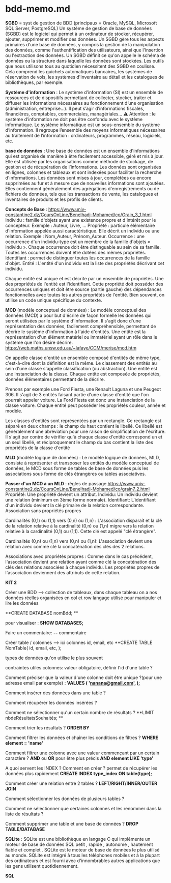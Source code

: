 # bdd-memo.md

**SGBD** = syst de gestion de BDD (principaux = Oracle, MySQL, Microsoft SQL Server, PostgreSQL)
Un système de gestion de base de données (SGBD) est le logiciel qui permet à un ordinateur de stocker, récupérer, ajouter, supprimer et modifier des données. Un SGBD gère tous les aspects primaires d'une base de données, y compris la gestion de la manipulation des données, comme l'authentification des utilisateurs, ainsi que l'insertion ou l'extraction des données. Un SGBD définit ce qu'on appelle le schéma de données ou la structure dans laquelle les données sont stockées.
Les outils que nous utilisons tous au quotidien nécessitent des SGBD en coulisse. Cela comprend les guichets automatiques bancaires, les systèmes de réservation de vols, les systèmes d'inventaire au détail et les catalogues de bibliothèques, par exemple.

**Système d'information** : Le système d’information (SI) est un ensemble de ressources et de dispositifs permettant de collecter, stocker, traiter et diffuser les informations nécessaires au fonctionnement d’une organisation (administration, entreprise…).
Il peut s’agir d’informations fiscales, financières, comptables, commerciales, managériales...
⚠️ Attention : le système d’information ne doit pas être confondu avec le système informatique. Le système informatique est un sous-ensemble du système d’information. Il regroupe l’ensemble des moyens informatiques nécessaires au traitement de l’information : ordinateurs, programmes, réseau, logiciels, etc.

**base de données** : Une base de données est un ensemble d'informations qui est organisé de manière à être facilement accessible, géré et mis à jour. Elle est utilisée par les organisations comme méthode de stockage, de gestion et de récupération de l’informations.
Les données sont organisées en lignes, colonnes et tableaux et sont indexées pour faciliter la recherche d'informations. Les données sont mises à jour, complétées ou encore supprimées au fur et à mesure que de nouvelles informations sont ajoutées. Elles contiennent généralement des agrégations d'enregistrements ou de fichiers de données, tels que les transactions de vente, les catalogues et inventaires de produits et les profils de clients.

**Concepts de Base** : https://www.univ-constantine2.dz/CoursOnLine/Benelhadj-Mohamed/co/Grain_3_1.html
Individu : famille d'objets ayant une existence propre et d'intérêt pour le concepteur. Exemple : Auteur, Livre, ...
Propriété : particule élémentaire d'information appelée aussi caractéristique. Elle décrit un individu ou une relation. Exemple : Nom_Auteur, Prénom_Auteur.
Occurrence : une occurrence d'un individu-type est un membre de la famille d'objets « individu ».
Chaque occurrence doit être distinguable au sein de sa famille. Toutes les occurrences doivent être dotées des mêmes propriétés.
Identifiant : permet de distinguer toutes les occurrences de la famille d'objet.
Entité : L'entité d'un individu est la liste des propriétés décrivant cet individu.

Chaque entité est unique et est décrite par un ensemble de propriétés. Une des propriétés de l'entité est l'identifiant. Cette propriété doit posséder des occurrences uniques et doit être source (partie gauche) des dépendances fonctionnelles avec toutes les autres propriétés de l'entité. Bien souvent, on utilise un code unique spécifique du contexte.

**MCD** (modèle conceptuel de données) : Le modèle conceptuel des données (MCD) a pour but d'écrire de façon formelle les données qui seront utilisées par le système d'information. Il s'agit donc d'une représentation des données, facilement compréhensible, permettant de décrire le système d'information à l'aide d'entités.
Une entité est la représentation d'un élément matériel ou immatériel ayant un rôle dans le système que l'on désire décrire.
https://web.maths.unsw.edu.au/~lafaye/CCM/merise/mcd.htm

On appelle classe d'entité un ensemble composé d'entités de même type, c'est-à-dire dont la définition est la même. Le classement des entités au sein d'une classe s'appelle classification (ou abstraction). Une entité est une instanciation de la classe. Chaque entité est composée de propriétés, données élémentaires permettant de la décrire.

Prenons par exemple une Ford Fiesta, une Renault Laguna et une Peugeot 306. Il s'agit de 3 entités faisant partie d'une classe d'entité que l'on pourrait appeler voiture. La Ford Fiesta est donc une instanciation de la classe voiture. Chaque entité peut posséder les propriétés couleur, année et modèle.

Les classes d'entités sont représentées par un rectangle. Ce rectangle est séparé en deux champs :
le champ du haut contient le libellé. Ce libellé est généralement une abréviation pour une raison de simplification de l'écriture. Il s'agit par contre de vérifier qu'à chaque classe d'entité correspond un et un seul libellé, et réciproquement
le champ du bas contient la liste des propriétés de la classe d'entité

**MLD** (modèle logique de données) : Le modèle logique de données, MLD, consiste à représenter et transposer les entités du modèle conceptuel de données, le MCD sous forme de tables de base de données puis les associations sous forme de clés étrangères ou tables associatives.

**Passer d'un MCD à un MLD** : règles de passage https://www.univ-constantine2.dz/CoursOnLine/Benelhadj-Mohamed/co/grain7_2.html
Propriété: Une propriété devient un attribut.
Individu: Un individu devient une relation (minimum en 3ème forme normale).
Identifiant: L'identifiant d'un individu devient la clé primaire de la relation correspondante.
Association sans propriétés propres

Cardinalités (0,1) ou (1,1) vers (0,n) ou (1,n) : L'association disparaît et la clé de la relation relative à la cardinalité (0,n) ou (1,n) migre vers la relation relative à la cardinalité (0,1) ou (1,1). Cette clé est appelé "clé étrangère".

Cardinalités (0,n) ou (1,n) vers (0,n) ou (1,n): L'association devient une relation avec comme clé la concaténation des clés des 2 relations.

Associations avec propriétés propres : Comme dans le cas précédent, l'association devient une relation ayant comme clé la concaténation des clés des relations associées à chaque individu. Les propriétés propres de l'association deviennent des attributs de cette relation.




**KIT 2**

Créer une BDD --> collection de tableaux, dans chaque tableau on a nos données réelles organisées en col et row
langage utilisé pour manipuler et lire les données

**CREATE DATABASE nomBdd; **

pour visualiser : **SHOW DATABASES;**

Faire un commentaire: **--** commentaire

Créer table / colonnes --> ici colonnes id, email, etc 
**CREATE TABLE NomTable(
    id,
    email,
    etc,
);

types de données qu'on utilise le plus souvent

contraintes utiles colonnes: valeur obligatoire, définir l'id d'une table ?

Comment préciser que la valeur d'une colonne doit être unique ?(pour une adresse email par
exemple) : 
**VALUES (
     'nanana@gmail.com',
);**

Comment insérer des données dans une table ?

Comment récupérer les données insérées ?

Comment ne sélectionner qu'un certain nombre de résultats ? **LIMIT nbdeRésultatsSouhaités; **

Comment trier les résultats ? **ORDER BY**

Comment filtrer les données et chaîner les conditions de filtres ? **WHERE element = 'name'** 

Comment filtrer une colonne avec une valeur commençant par un certain caractère ? **AND** ou **OR** pour être plus précis **AND element LIKE 'type'**

A quoi servent les INDEX ? Comment en créer ? permet de récupérer les données plus rapidement 
**CREATE INDEX type_index ON table(type);**

Comment créer une relation entre 2 tables ? **LEFT/RIGHT/INNER/OUTER JOIN**

Comment sélectionner les données de plusieurs tables ?

Comment ne sélectionner que certaines colonnes et les renommer dans la liste de résultats ?

Comment supprimer une table et une base de données ? **DROP TABLE/DATABASE**

**SQLite** : SQLite est une bibliothèque en langage C qui implémente un moteur de base de données SQL petit , rapide , autonome , hautement fiable et complet . SQLite est le moteur de base de données le plus utilisé au monde. SQLite est intégré à tous les téléphones mobiles et à la plupart des ordinateurs et est fourni avec d'innombrables autres applications que les gens utilisent quotidiennement.

**SQL**









